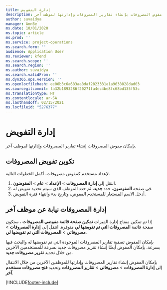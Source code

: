 ```yaml
---
title: إدارة التفويض
description: يقدم هذا الموضوع معلومات حول كيفية قيام مفوض المصروفات بإنشاء تقارير المصروفات وإدارتها لموظف آخر.
author: suvaidya
manager: AnnBe
ms.date: 10/01/2020
ms.topic: article
ms.prod: ''
ms.service: project-operations
ms.search.form: ''
audience: Application User
ms.reviewer: kfend
ms.search.scope: ''
ms.search.region: ''
ms.author: suvaidya
ms.search.validFrom: ''
ms.dyn365.ops.version: ''
ms.openlocfilehash: ee00b3c6a683aa8daf2823331a1a9638828dad03
ms.sourcegitcommit: fa32b1893286f20271fa4ec4be8fc68bd135f53c
ms.translationtype: HT
ms.contentlocale: ar-SA
ms.lasthandoff: 02/15/2021
ms.locfileid: "5276377"
---
```

# <a name="manage-delegation"></a>إدارة التفويض
بإمكان مفوض المصروفات إنشاء تقارير المصروفات وإدارتها لموظف آخر.

## <a name="configuring-expense-delegation"></a>تكوين تفويض المصروفات

لإعداد مستخدم كمفوض مصروفات، أكمل الخطوات التالية. 
1. انتقل إلى **إدارة المصروفات** > **الإعداد** > **عام** > **المفوضون**. 
2. في صفحة **المفوضون**، حدد **جديد**، ثم حدد الموظف الذي سيتم تحديد تفويض له. 
3. أدخل الاسم المستعار للمستخدم المفوض، وتاريخ بدء وانتهاء فترة التفويض.

## <a name="manage-expenses-on-behalf-of-another-employee"></a>إدارة المصروفات نيابة عن موظف آخر

إذا تم تمكين مفتاح إدارة الميزات **تمكين صفحة قائمة مفوضي المصروفات** ، ستكون صفحة قائمة **المصروفات التي تم تفويضها لي** متوفرة. انتقل إلى **إدارة المصروفات** > **مصروفاتي** > **المصروفات التي تم تفويضها لي**.

بإمكان المفوض تصفية تقارير المصروفات الموجودة التي تم تفويضها له والبحث فيها بسرعة. بإمكان المفوض أيضًا إنشاء تقرير مصروفات جديد بسرعة للمستخدمين الآخرين من خلال تحديد **تقرير مصروفات جديد**.

بإمكان المفوض إنشاء تقارير المصروفات وإدارتها للموظفين الآخرين من خلال الانتقال إلى **إدارة المصروفات** > **مصروفاتي** > **تقارير المصروفات** وتحديد **فتح مصروفات مستخدم آخر**.


[!INCLUDE[footer-include](../includes/footer-banner.md)]